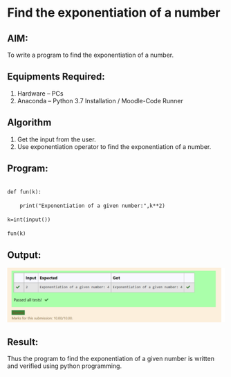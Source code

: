 # Find the exponentiation of a number

## AIM:
To write a program to find the exponentiation of a number.

## Equipments Required:
1. Hardware – PCs
2. Anaconda – Python 3.7 Installation / Moodle-Code Runner

## Algorithm
1. Get the input from the user.
2. Use exponentiation operator to find the exponentiation of a number.

## Program:
```

def fun(k):

    print("Exponentiation of a given number:",k**2)

k=int(input())

fun(k)
```

## Output:
![output](EXP.PNG)


## Result:
Thus the program to find the exponentiation of a given number is written and verified using python programming.
